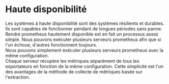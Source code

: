 # Haute disponibilité
Les systèmes à haute disponibilité sont des systèmes résilients et durables. Ils sont capables de fonctionner pendant de longues périodes sans panne.
<br>
Rendre prometheus hautement disponible est en fait un processus assez simple. Nous pouvons exécuter plusieurs serveurs prometheus afin que si l'un échoue, d'autres fonctionnent toujours.
<br>
Nous pouvons simplement exécuter plusieurs serveurs prometheus avec la même configuration.
<br>
Chaque serveur récupère les métriques séparément de tous les exportateurs en fonction de la même configuration. Cette simplicité est l'un des avantages de la méthode de collecte de métriques basée sur l'extraction.